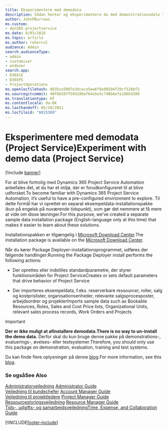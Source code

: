 ```yaml
---
title: Eksperimentere med demodata
description: Sådan henter og eksperimentere du med demonstrationsdata til Project Service Automation.
author: JohnPBurrows
ms.custom:
- dyn365-projectservice
ms.date: 8/03/2018
ms.topic: article
ms.author: ruhercul
audience: Admin
search.audienceType:
- admin
- customizer
- enduser
search.app:
- D365CE
- D365PS
- ProjectOperations
ms.openlocfilehash: 8835ce5907e3dcece5ee6f9a98594f29cf328bf3
ms.sourcegitcommit: 40f68387f594180af64a5e5c748b6efa188bd300
ms.translationtype: HT
ms.contentlocale: da-DK
ms.lasthandoff: 05/10/2021
ms.locfileid: "6015369"
---
```

# <a name="experiment-with-demo-data-project-service"></a><span data-ttu-id="972ed-103">Eksperimentere med demodata (Project Service)</span><span class="sxs-lookup"><span data-stu-id="972ed-103">Experiment with demo data (Project Service)</span></span>

[!include [banner](../includes/psa-now-project-operations.md)]

<span data-ttu-id="972ed-104">For at blive fortrolig med Dynamics 365 Project Service Automation anbefales det, at du har et miljø, der er forudkonfigureret til at blive udforsket.</span><span class="sxs-lookup"><span data-stu-id="972ed-104">To become familiar with Dynamics 365 Project Service Automation, it’s useful to have a pre-configured environment to explore.</span></span> <span data-ttu-id="972ed-105">Til dette formål har vi oprettet en separat eksempeldata-installationspakke (kun på engelsk på nuværende tidspunkt), som gør det nemmere at få mere at vide om disse løsninger.</span><span class="sxs-lookup"><span data-stu-id="972ed-105">For this purpose, we’ve created a separate sample data installation package (English-language only at this time) that makes it easier to learn about these solutions.</span></span> 

<span data-ttu-id="972ed-106">Installationspakken er tilgængelig i [Microsoft Download Center](https://go.microsoft.com/fwlink/?linkid=859966).</span><span class="sxs-lookup"><span data-stu-id="972ed-106">The installation package is available on the [Microsoft Download Center](https://go.microsoft.com/fwlink/?linkid=859966).</span></span>  

<span data-ttu-id="972ed-107">Når du kører Package Deployer-installationsprogrammet, udføres der følgende handlinger:</span><span class="sxs-lookup"><span data-stu-id="972ed-107">Running the Package Deployer install performs the following actions:</span></span> 
  
-   <span data-ttu-id="972ed-108">Der oprettes eller indstilles standardparametre, der styrer funktionsmåden for Project Service</span><span class="sxs-lookup"><span data-stu-id="972ed-108">Creates or sets default parameters that drive behavior of Project Service</span></span>  
  
-   <span data-ttu-id="972ed-109">Der importeres eksempeldata, f.eks. reserverbare ressourcer, roller, salg og kostprislister, organisationsenheder, relevante salgsprocesposter, arbejdsordrer og projekter</span><span class="sxs-lookup"><span data-stu-id="972ed-109">Imports sample data such as Bookable Resources, Roles, Sales and Cost Price lists, Organizational Units, relevant sales process records, Work Orders and Projects</span></span>    
  
> [!IMPORTANT]
> <span data-ttu-id="972ed-110">**Der er ikke muligt at afinstallere demodata.**</span><span class="sxs-lookup"><span data-stu-id="972ed-110">**There is no way to un-install the demo data.**</span></span> <span data-ttu-id="972ed-111">Derfor skal du kun bruge denne pakke på demonstrations-, evaluerings-, øvelses- eller testsystemer.</span><span class="sxs-lookup"><span data-stu-id="972ed-111">Therefore, you should only use this package on demonstration, evaluation, training and test systems.</span></span>

<span data-ttu-id="972ed-112">Du kan finde flere oplysninger på denne [blog](https://blogs.msdn.microsoft.com/crm/2017/10/24/microsoft-dynamics-365-for-field-service-and-project-service-automation-sample-data).</span><span class="sxs-lookup"><span data-stu-id="972ed-112">For more information, see this [blog](https://blogs.msdn.microsoft.com/crm/2017/10/24/microsoft-dynamics-365-for-field-service-and-project-service-automation-sample-data).</span></span>





  
### <a name="see-also"></a><span data-ttu-id="972ed-113">Se også</span><span class="sxs-lookup"><span data-stu-id="972ed-113">See Also</span></span>  
 <span data-ttu-id="972ed-114">[Administratorvejledning](../psa/admin-guide.md) </span><span class="sxs-lookup"><span data-stu-id="972ed-114">[Administrator Guide](../psa/admin-guide.md) </span></span>  
 <span data-ttu-id="972ed-115">[Vejledning til kundechefer](../psa/account-manager-guide.md) </span><span class="sxs-lookup"><span data-stu-id="972ed-115">[Account Manager Guide](../psa/account-manager-guide.md) </span></span>  
 <span data-ttu-id="972ed-116">[Vejledning til projektledere](../psa/project-manager-guide.md) </span><span class="sxs-lookup"><span data-stu-id="972ed-116">[Project Manager Guide](../psa/project-manager-guide.md) </span></span>  
 <span data-ttu-id="972ed-117">[Ressourcestyringsvejledning](../psa/resource-manager-guide.md) </span><span class="sxs-lookup"><span data-stu-id="972ed-117">[Resource Manager Guide](../psa/resource-manager-guide.md) </span></span>  
 [<span data-ttu-id="972ed-118">Tids-, udgifts- og samarbejdsvejledning</span><span class="sxs-lookup"><span data-stu-id="972ed-118">Time, Expense, and Collaboration Guide</span></span>](../psa/time-expense-collaboration-guide.md)


[!INCLUDE[footer-include](../includes/footer-banner.md)]